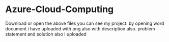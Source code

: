 # Azure-Cloud-Computing
Download or open the above files you can see my project.
by opening word document i have uploaded with png also with description also.
problem statement and solution also i uploaded
